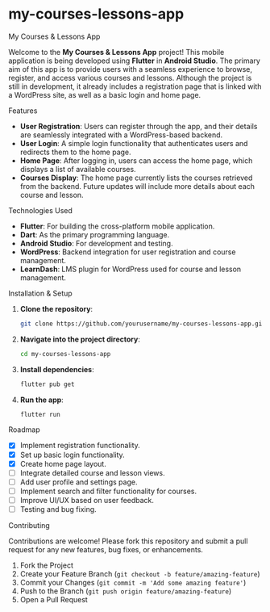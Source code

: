 # my-courses-lessons-app




 My Courses & Lessons App

Welcome to the **My Courses & Lessons App** project! This mobile application is being developed using **Flutter** in **Android Studio**. The primary aim of this app is to provide users with a seamless experience to browse, register, and access various courses and lessons. Although the project is still in development, it already includes a registration page that is linked with a WordPress site, as well as a basic login and home page.

 Features

- **User Registration**: Users can register through the app, and their details are seamlessly integrated with a WordPress-based backend.
- **User Login**: A simple login functionality that authenticates users and redirects them to the home page.
- **Home Page**: After logging in, users can access the home page, which displays a list of available courses.
- **Courses Display**: The home page currently lists the courses retrieved from the backend. Future updates will include more details about each course and lesson.


Technologies Used

- **Flutter**: For building the cross-platform mobile application.
- **Dart**: As the primary programming language.
- **Android Studio**: For development and testing.
- **WordPress**: Backend integration for user registration and course management.
- **LearnDash**: LMS plugin for WordPress used for course and lesson management.

 Installation & Setup

1. **Clone the repository**:
    ```bash
    git clone https://github.com/yourusername/my-courses-lessons-app.git
    ```
2. **Navigate into the project directory**:
    ```bash
    cd my-courses-lessons-app
    ```
3. **Install dependencies**:
    ```bash
    flutter pub get
    ```
4. **Run the app**:
    ```bash
    flutter run
    ```

Roadmap

- [x] Implement registration functionality.
- [x] Set up basic login functionality.
- [x] Create home page layout.
- [ ] Integrate detailed course and lesson views.
- [ ] Add user profile and settings page.
- [ ] Implement search and filter functionality for courses.
- [ ] Improve UI/UX based on user feedback.
- [ ] Testing and bug fixing.

 Contributing

Contributions are welcome! Please fork this repository and submit a pull request for any new features, bug fixes, or enhancements.

1. Fork the Project
2. Create your Feature Branch (`git checkout -b feature/amazing-feature`)
3. Commit your Changes (`git commit -m 'Add some amazing feature'`)
4. Push to the Branch (`git push origin feature/amazing-feature`)
5. Open a Pull Request




